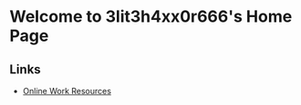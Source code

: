 # Welcome to 3lit3h4xx0r666's Home Page

## Links 

  - [Online Work Resources](https://3lit3h4xx0r666.github.io/docs/onlinework)

